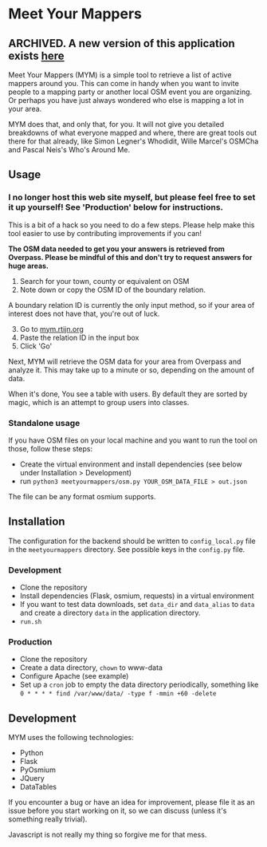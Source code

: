 # Meet Your Mappers

## ARCHIVED. A new version of this application exists [here](https://github.com/mvexel/osm-meet-your-mappers)

Meet Your Mappers (MYM) is a simple tool to retrieve a list of active mappers around you. This can come in handy when you want to invite people to a mapping party or another local OSM event you are organizing. Or perhaps you have just always wondered who else is mapping a lot in your area.

MYM does that, and only that, for you. It will not give you detailed breakdowns of what everyone mapped and where, there are great tools out there for that already, like Simon Legner's Whodidit, Wille Marcel's OSMCha and Pascal Neis's Who's Around Me.

## Usage

### I no longer host this web site myself, but please feel free to set it up yourself! See 'Production' below for instructions.

This is a bit of a hack so you need to do a few steps. Please help make this tool easier to use by contributing improvements if you can!

**The OSM data needed to get you your answers is retrieved from Overpass. Please be mindful of this and don't try to request answers for huge areas.**

1. Search for your town, county or equivalent on OSM
2. Note down or copy the OSM ID of the boundary relation. 

A boundary relation ID is currently the only input method, so if your area of interest does not have that, you're out of luck. 

3. Go to [mym.rtijn.org](https://mym.rtijn.org/)
4. Paste the relation ID in the input box
5. Click 'Go'

Next, MYM will retrieve the OSM data for your area from Overpass and analyze it. This may take up to a minute or so, depending on the amount of data.

When it's done, You see a table with users. By default they are sorted by magic, which is an attempt to group users into classes. 

### Standalone usage
If you have OSM files on your local machine and you want to run the tool on those, follow these steps:

* Create the virtual environment and install dependencies (see below under Installation > Development)
* run `python3 meetyourmappers/osm.py YOUR_OSM_DATA_FILE > out.json`

The file can be any format osmium supports. 

## Installation

The configuration for the backend should be written to `config_local.py` file in the `meetyourmappers` directory.
See possible keys in the `config.py` file.

### Development

* Clone the repository
* Install dependencies (Flask, osmium, requests) in a virtual environment
* If you want to test data downloads, set `data_dir` and `data_alias` to `data` and create a directory `data` in the application directory.
* `run.sh`

### Production

* Clone the repository
* Create a data directory, `chown` to www-data
* Configure Apache (see example)
* Set up a `cron` job to empty the data directory periodically, something like `0 * * * * find /var/www/data/ -type f -mmin +60 -delete`

## Development

MYM uses the following technologies:

* Python
* Flask
* PyOsmium
* JQuery
* DataTables

If you encounter a bug or have an idea for improvement, please file it as an issue before you start working on it, so we can discuss (unless it's something really trivial).

Javascript is not really my thing so forgive me for that mess.
